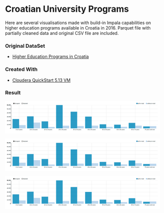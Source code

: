 
Croatian University Programs
===================================================

Here are several visualisations made with build-in Impala capabilities on higher education programs available in Croatia in 2016. Parquet file with partially cleaned data and original CSV file are included.



### Original DataSet

* [Higher Education Programs in Croatia](https://data.gov.hr/dataset/studijski-programi-visokih-ucilista)


### Created With

* [Cloudera QuickStart 5.13 VM](https://www.cloudera.com/documentation/enterprise/5-13-x/topics/cloudera_quickstart_vm.html)


### Result

![Higher Education Programs - Number of Programs per City - Matko Soric](https://raw.githubusercontent.com/matkosoric/Data-Visualizations/master/Zeppelin/San%20Francisco%20Library/San%20Francisco%20Library%20-%20E-Mail%20per%20Age%20Group.png?raw=true "SF Library Usage")

![Higher Education Programs - Private and Public per field - Matko Soric](https://raw.githubusercontent.com/matkosoric/Data-Visualizations/master/Zeppelin/San%20Francisco%20Library/San%20Francisco%20Library%20-%20E-Mail%20per%20Age%20Group.png?raw=true "Private and Public per field")

![Higher Education Programs - Top 12 Programs - Matko Soric](https://raw.githubusercontent.com/matkosoric/Data-Visualizations/master/Zeppelin/San%20Francisco%20Library/San%20Francisco%20Library%20-%20E-Mail%20per%20Age%20Group.png?raw=true "Top 12 Programs")
      
    